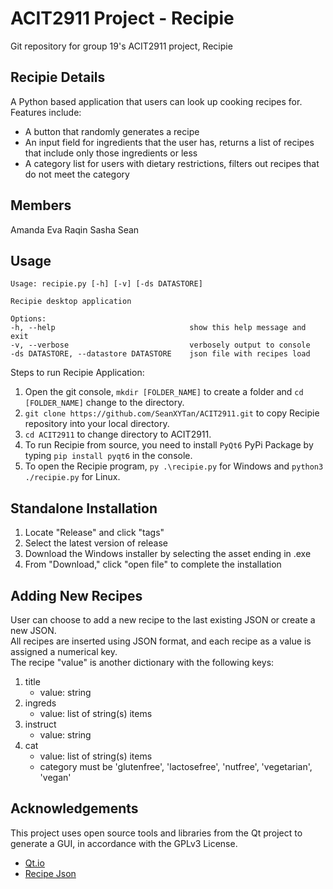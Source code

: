 # ACIT2911 Project - Recipie

Git repository for group 19's ACIT2911 project, Recipie

## Recipie Details

A Python based application that users can look up cooking recipes for.
Features include:
- A button that randomly generates a recipe
- An input field for ingredients that the user has, returns a list of recipes that include only those ingredients or less
- A category list for users with dietary restrictions, filters out recipes that do not meet the category


## Members

Amanda
Eva
Raqin
Sasha
Sean


## Usage 

```text
Usage: recipie.py [-h] [-v] [-ds DATASTORE]

Recipie desktop application 

Options: 
-h, --help                              show this help message and exit 
-v, --verbose                           verbosely output to console 
-ds DATASTORE, --datastore DATASTORE    json file with recipes load 
```

Steps to run Recipie Application: 
1. Open the git console, `mkdir [FOLDER_NAME]` to create a folder and `cd [FOLDER_NAME]` change to the directory. 
2. `git clone https://github.com/SeanXYTan/ACIT2911.git` to copy Recipie repository into your local directory. 
3. `cd ACIT2911` to change directory to ACIT2911. 
4. To run Recipie from source, you need to install `PyQt6` PyPi Package by typing `pip install pyqt6` in the console. 
5. To open the Recipie program, `py .\recipie.py` for Windows and `python3 ./recipie.py` for Linux.


## Standalone Installation 

1. Locate "Release" and click "tags"
2. Select the latest version of release 
3. Download the Windows installer by selecting the asset ending in .exe
4. From "Download," click "open file" to complete the installation 


## Adding New Recipes 

User can choose to add a new recipe to the last existing JSON or create a new JSON.\
All recipes are inserted using JSON format, and each recipe as a value is assigned a numerical key.\
The recipe "value" is another dictionary with the following keys: 

1. title            
    * value: string
2. ingreds          
    * value: list of string(s) items
3. instruct         
    * value: string
4. cat              
    * value: list of string(s) items 
    * category must be 'glutenfree', 'lactosefree', 'nutfree', 'vegetarian', 'vegan' 


## Acknowledgements

This project uses open source tools and libraries from the Qt project to generate a GUI, in accordance with the GPLv3 License.

* [Qt.io](https://www.qt.io/product/features?hsLang=en#js-6-4)
* [Recipe Json](https://eightportions.com/datasets/Recipes/)
